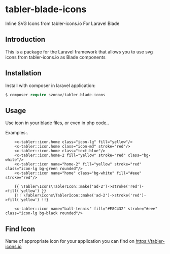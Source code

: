 # tabler-blade-icons

Inline SVG Icons from tabler-icons.io For Laravel Blade

## Introduction

This is a package for the Laravel framework that allows
you to use svg icons from tabler-icons.io as Blade components

## Installation

Install with composer in laravel application:

```php
$ composer require szonov/tabler-blade-icons
```

## Usage

Use icon in your blade files, or even in php code..

Examples:.

```blade
    <x-tabler::icon.home class="icon-lg" fill="yellow"/>
    <x-tabler::icon.home class="icon-md" stroke="red"/>
    <x-tabler::icon.home class="text-blue"/>
    <x-tabler::icon.home-2 fill="yellow" stroke="red" class="bg-white"/>
    <x-tabler::icon name="home-2" fill="yellow" stroke="red" class="icon-lg bg-green rounded"/>
    <x-tabler::icon name="home" class="bg-white" fill="#eee" stroke="red"/>

    {{ \Tabler\Icons\TablerIcon::make('ad-2')->stroke('red')->fill('yellow') }}
    {!! \Tabler\Icons\TablerIcon::make('ad-2')->stroke('red')->fill('yellow') !!}

    <x-tabler::icon name="ball-tennis" fill="#E8C432" stroke="#eee" class="icon-lg bg-black rounded"/>
```

## Find Icon

Name of appropriate icon for your application you can find on https://tabler-icons.io
